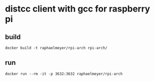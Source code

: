 # distcc client with gcc for raspberry pi

## build

    docker build -t raphaelmeyer/rpi-arch rpi-arch/

## run

    docker run --rm -it -p 3632:3632 raphaelmeyer/rpi-arch

